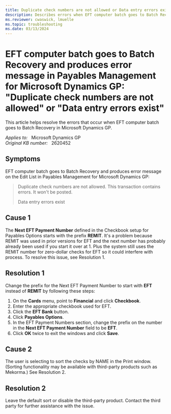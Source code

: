 ```yaml
---
title: Duplicate check numbers are not allowed or Data entry errors exist error
description: Describes errors when EFT computer batch goes to Batch Recovery in Payables Management for Microsoft Dynamics GP.
ms.reviewer: cwaswick, lmuelle
ms.topic: troubleshooting
ms.date: 03/13/2024
---
```

# EFT computer batch goes to Batch Recovery and produces error message in Payables Management for Microsoft Dynamics GP: "Duplicate check numbers are not allowed" or "Data entry errors exist"

This article helps resolve the errors that occur when EFT computer batch goes to Batch Recovery in Microsoft Dynamics GP.

_Applies to:_ &nbsp; Microsoft Dynamics GP  
_Original KB number:_ &nbsp; 2620452

## Symptoms

EFT computer batch goes to Batch Recovery and produces error message on the Edit List in Payables Management for Microsoft Dynamics GP:

>Duplicate check numbers are not allowed.
This transaction contains errors. It won't be posted.
>
>Data entry errors exist

## Cause 1

The **Next EFT Payment Number** defined in the Checkbook setup for Payables Options starts with the prefix **REMIT**. It's a problem because REMIT was used in prior versions for EFT and the next number has probably already been used if you start it over at 1. Plus the system still uses the REMIT number for zero-dollar checks for EFT so it could interfere with process. To resolve this issue, see Resolution 1.

## Resolution 1

Change the prefix for the Next EFT Payment Number to start with **EFT** instead of **REMIT** by following these steps:

1. On the **Cards** menu, point to **Financial** and click **Checkbook**.
2. Enter the appropriate checkbook used for EFT.
3. Click the **EFT Bank** button.
4. Click **Payables Options**.
5. In the EFT Payment Numbers section, change the prefix on the number in the **Next EFT Payment Number** field to be **EFT**.
6. Click **OK** twice to exit the windows and click **Save**.

## Cause 2

The user is selecting to sort the checks by NAME in the Print window. (Sorting functionality may be available with third-party products such as Mekorma.) See Resolution 2.

## Resolution 2

Leave the default sort or disable the third-party product. Contact the third party for further assistance with the issue.

